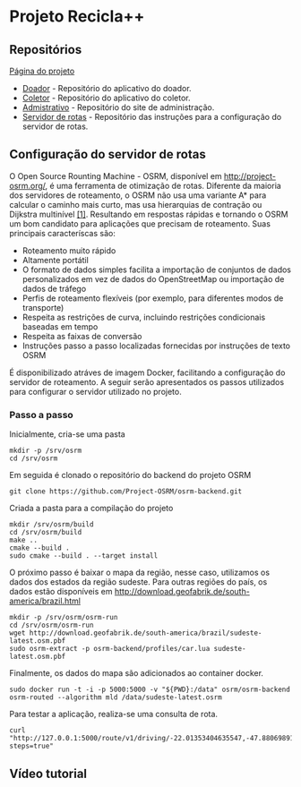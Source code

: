 # Projeto Recicla++



## Repositórios
[Página do projeto](https://www.recicle.app.br/)
- [Doador](https://github.com/recicleUSP/Donor) - Repositório do aplicativo do doador.
- [Coletor](https://github.com/leonardo8787/Coletor) -  Repositório do aplicativo do coletor.
- [Admistrativo](https://github.com/recicleUSP/siteAdmRecicle) -  Repositório do site de administração.
- [Servidor de rotas](https://github.com/louzeiro/osrm_recicleUSP/edit/main/README.md) -  Repositório das instruções para a configuração do servidor de rotas.


## Configuração do servidor de rotas

O Open Source Rounting Machine - OSRM, disponível em http://project-osrm.org/, é uma ferramenta de otimização de rotas. Diferente da maioria dos servidores de roteamento, o OSRM não usa uma variante A* para calcular o caminho mais curto, mas usa hierarquias de contração ou Dijkstra multinível [[1]](https://wiki.openstreetmap.org/wiki/Open_Source_Routing_Machine). Resultando em respostas rápidas e tornando o OSRM um bom candidato para aplicações que precisam de roteamento. Suas principais caracteríscas são:


- Roteamento muito rápido
- Altamente portátil
- O formato de dados simples facilita a importação de conjuntos de dados personalizados em vez de dados do OpenStreetMap ou importação de dados de tráfego
- Perfis de roteamento flexíveis (por exemplo, para diferentes modos de transporte)
- Respeita as restrições de curva, incluindo restrições condicionais baseadas em tempo
- Respeita as faixas de conversão
- Instruções passo a passo localizadas fornecidas por instruções de texto OSRM

É disponibilizado atráves de imagem Docker, facilitando a configuração do servidor de roteamento. A seguir serão apresentados os passos utilizados para configurar o servidor utilizado no projeto.

### Passo a passo
Inicialmente, cria-se uma pasta 

    mkdir -p /srv/osrm
    cd /srv/osrm

Em seguida é clonado o repositório do backend do projeto OSRM

    git clone https://github.com/Project-OSRM/osrm-backend.git

Criada a pasta para a compilação do projeto

    mkdir /srv/osrm/build
    cd /srv/osrm/build
    make ..
    cmake --build .
    sudo cmake --build . --target install
    

O próximo passo é baixar o mapa da região, nesse caso, utilizamos os dados dos estados da região sudeste. Para outras regiões do país, os dados estão disponíveis em http://download.geofabrik.de/south-america/brazil.html
    
    mkdir -p /srv/osrm/osrm-run
    cd /srv/osrm/osrm-run
    wget http://download.geofabrik.de/south-america/brazil/sudeste-latest.osm.pbf
    sudo osrm-extract -p osrm-backend/profiles/car.lua sudeste-latest.osm.pbf
    
Finalmente, os dados do mapa são adicionados ao container docker.

    sudo docker run -t -i -p 5000:5000 -v "${PWD}:/data" osrm/osrm-backend osrm-routed --algorithm mld /data/sudeste-latest.osrm

Para testar a aplicação, realiza-se uma consulta de rota.

    curl "http://127.0.0.1:5000/route/v1/driving/-22.01353404635547,-47.88069891161758;-22.01841397120339,-47.88327352469903?steps=true"

## Vídeo tutorial
   
